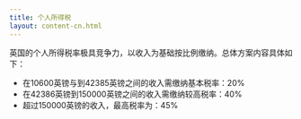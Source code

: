 ```yaml
---
title: 个人所得税
layout: content-cn.html
---
```


英国的个人所得税率极具竞争力，以收入为基础按比例缴纳。总体方案内容具体如下：
 
-	在10600英镑与到42385英镑之间的收入需缴纳基本税率：20%
-	在42386英镑到150000英镑之间的收入需缴纳较高税率：40%
-	超过150000英镑的收入，最高税率为：45%
